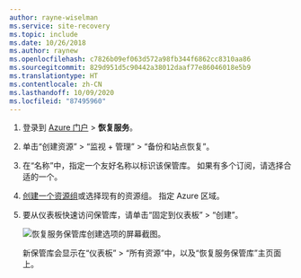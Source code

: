 ```yaml
---
author: rayne-wiselman
ms.service: site-recovery
ms.topic: include
ms.date: 10/26/2018
ms.author: raynew
ms.openlocfilehash: c7826b09ef063d572a98fb344f6862cc8310aa86
ms.sourcegitcommit: 829d951d5c90442a38012daaf77e86046018e5b9
ms.translationtype: HT
ms.contentlocale: zh-CN
ms.lasthandoff: 10/09/2020
ms.locfileid: "87495960"
---
```

1. 登录到 [Azure 门户](https://portal.azure.com) > **恢复服务**。
2. 单击“创建资源” > “监视 + 管理” > “备份和站点恢复”。
3. 在“名称”中，指定一个友好名称以标识该保管库。 如果有多个订阅，请选择合适的一个。
4. [创建一个资源组](../articles/azure-resource-manager/templates/deploy-portal.md)或选择现有的资源组。 指定 Azure 区域。 
5. 要从仪表板快速访问保管库，请单击“固定到仪表板” > “创建”。

   ![恢复服务保管库创建选项的屏幕截图。](./media/site-recovery-create-vault/new-vault-settings.png)

   新保管库会显示在“仪表板” > “所有资源”中，以及“恢复服务保管库”主页面上。
